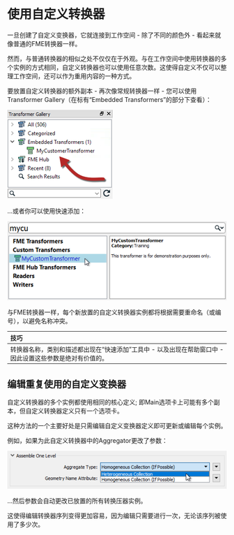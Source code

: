 # 使用自定义转换器

一旦创建了自定义变换器，它就连接到工作空间 - 除了不同的颜色外 - 看起来就像普通的FME转换器一样。

然而，与普通转换器的相似之处不仅仅在于外观。与在工作空间中使用转换器的多个实例的方式相同，自定义转换器也可以使用任意次数。这使得自定义不仅可以整理工作空间，还可以作为重用内容的一种方式。

要放置自定义转换器的额外副本 - 再次像常规转换器一样 - 您可以使用Transformer Gallery（在标有“Embedded Transformers”的部分下查看）：

![](../.gitbook/assets/img5.009.customtransformersingallery.png)

...或者你可以使用快速添加：

![](../.gitbook/assets/img5.010.customtransformersquickadd.png)

与FME转换器一样，每个新放置的自定义转换器实例都将根据需要重命名（或编号），以避免名称冲突。

|  技巧 |
| :--- |
|  转换器名称，类别和描述都出现在“快速添加”工具中 - 以及出现在帮助窗口中 - 因此设置这些参数是绝对有价值的。 |

## 编辑重复使用的自定义变换器

自定义转换器的多个实例都使用相同的核心定义; 即Main选项卡上可能有多个副本，但自定义转换器定义只有一个选项卡。

这种方法的一个主要好处是只需编辑自定义变换器定义即可更新或编辑每个实例。

例如，如果为此自定义转换器中的Aggregator更改了参数：

![](../.gitbook/assets/img5.011.exampleparameteredit.png)

...然后参数会自动更改已放置的所有转换压器实例。

这使得编辑转换器序列变得更加容易，因为编辑只需要进行一次，无论该序列被使用了多少次。

